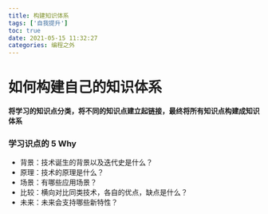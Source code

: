 ```yaml
---
title: 构建知识体系
tags: ['自我提升']
toc: true
date: 2021-05-15 11:32:27
categories: 编程之外
---
```


# 如何构建自己的知识体系

**将学习的知识点分类，将不同的知识点建立起链接，最终将所有知识点构建成知识体系**

### 学习识点的 5 Why
- 背景：技术诞生的背景以及迭代史是什么？
- 原理：技术的原理是什么？
- 场景：有哪些应用场景？
- 比较：横向对比同类技术，各自的优点，缺点是什么？
- 未来：未来会支持哪些新特性？


